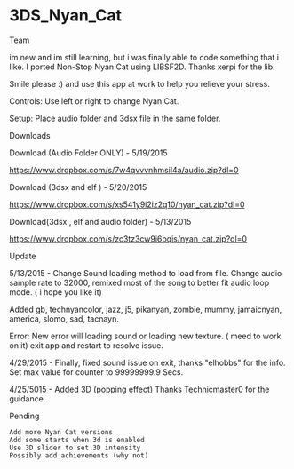 # 3DS_Nyan_Cat

Team

im new and im still learning, but i was finally able to code something that i like. I ported Non-Stop Nyan Cat using LIBSF2D. Thanks xerpi for the lib.

Smile please :) and use this app at work to help you relieve your stress.

Controls: Use left or right to change Nyan Cat.

Setup: Place audio folder and 3dsx file in the same folder. 


Downloads

Download (Audio Folder ONLY) - 5/19/2015

https://www.dropbox.com/s/7w4qvvvnhmsil4a/audio.zip?dl=0

Download (3dsx and elf ) - 5/20/2015

https://www.dropbox.com/s/xs541y9i2iz2q10/nyan_cat.zip?dl=0

Download(3dsx , elf and audio folder) - 5/13/2015

https://www.dropbox.com/s/zc3tz3cw9i6bqis/nyan_cat.zip?dl=0

Update

5/13/2015 - Change Sound loading method to load from file. Change audio sample rate to 32000, remixed most of the song to better fit audio loop mode. ( i hope you like it)

Added gb, technyancolor, jazz, j5, pikanyan, zombie, mummy, jamaicnyan, america, slomo, sad, tacnayn.

Error: New error will loading sound or loading new texture. ( meed to work on it) exit app and restart to resolve issue.

4/29/2015 - Finally, fixed sound issue on exit, thanks "elhobbs" for the info. Set max value for counter to 99999999.9 Secs.

4/25/5015 - Added 3D (popping effect) Thanks Technicmaster0 for the guidance.


Pending

    Add more Nyan Cat versions
    Add some starts when 3d is enabled
    Use 3D slider to set 3D intensity
    Possibly add achievements (why not)
